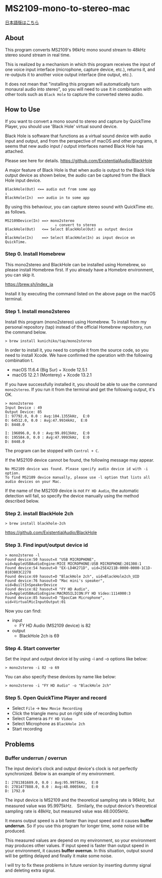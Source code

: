 # MS2109-mono-to-stereo-mac

[日本語版はこちら](https://github.com/kunichiko/MS2109-mono-to-stereo-mac/blob/main/README.ja.md)

## About

This program converts MS2109's 96kHz mono sound stream to 48kHz stereo sound stream in real time.

This is realized by a mechanism in which this program receives the input of one voice input interface (microphone, capture device, etc.), returns it, and re-outputs it to another voice output interface (line output, etc.).

It does not mean that "installing this program will automatically turn monaural audio into stereo", so you will need to use it in combination with other tools such as `Black Hole` to capture the converted stereo audio.

## How to Use

If you want to convert a mono sound to stereo and capture by QuickTime Player, you should use 'Black Hole' virtual sound device.

Black Hole is software that functions as a virtual sound device with audio input and output, and from the perspective of macOS and other programs, it seems that new audio input / output interfaces named Black Hole has attached.

Please see here for details.
https://github.com/ExistentialAudio/BlackHole

A major feature of Black Hole is that when audio is output to the Black Hole output device as shown below, the audio can be captured from the Black Hole input device.

```
BlackHole(Out) <== audio out from some app
↓
BlackHole(In)  ==> audio in to some app
```

By using this behaviour, you can capture stereo sound with QuickTime etc. as follows.

```
MS2109Device(In) ==> mono2stereo
                       ↓ convert to stereo
BlackHole(Out)   <== Select BlackHole(Out) as output device
↓
BlackHole(In)    ==> Select BlackHole(In) as input device on QuickTime.
```

### Step 0. Install Homebrew

This mono2stereo and BlackHole can be installed using Homebrew, so please install Homebrew first.
If you already have a Homebre environment, you can skip it.

https://brew.sh/index_ja

Install it by executing the command listed on the above page on the macOS terminal.

### Step 1. Install mono2stereo

Install this program (mono2stereo) using Homebrew. To install from my personal repository (tap) instead of the official Homebrew repository, run the command below.

```
> brew install kunichiko/tap/mono2stereo
```

In order to install it, you need to compile it from the source code, so you need to install Xcode. We have confirmed the operation with the following combination t.

* macOS 11.6.4 (Big Sur) + Xcode 12.5.1
* macOS 12.2.1 (Monterey) + Xcode 13.2.1

If you have successfully installed it, you should be able to use the command `mono2stereo`. If you run it from the terminal and get the following output, it's OK.

```
> mono2stereo
Input Device : 49
Output Device: 85
I: 97792.0, 0.0 : Avg:104.1355kHz,  E:0
O: 64512.0, 0.0 : Avg:47.9934kHz,  E:0
D: 8448.0

I: 196096.0, 0.0 : Avg:99.8913kHz,  E:0
O: 195584.0, 0.0 : Avg:47.9993kHz,  E:0
D: 8448.0
```

The program can be stopped with `Control + C`.

If the MS2109 device cannot be found, the following message may appear.

```
No MS2109 device was found. Please specify audio device id with -i option.
To find MS2109 device manually, please use -l option that lists all audio devices on your Mac.
```

If the name of the MS2109 device is not `FY HD Audio`, the automatic detection will fail, so specify the device manually using the method described below.

### Step 2. install BlackHole 2ch

```
> brew install blackhole-2ch
```

https://github.com/ExistentialAudio/BlackHole

### Step 3. Find input/output device id 

```
> mono2stereo -l
Found device:50 hasout=X "USB MICROPHONE", uid=AppleUSBAudioEngine:MICE MICROPHONE:USB MICROPHONE:201308:1
Found device:54 hasout=O "EX-LD4K271D", uid=25E4211B-0000-0000-1C1D-0103803C2278
Found device:69 hasout=O "BlackHole 2ch", uid=BlackHole2ch_UID
Found device:76 hasout=O "Mac mini's speaker", uid=BuiltInSpeakerDevice
Found device:82 hasout=X "FY HD Audio", uid=AppleUSBAudioEngine:MACROSILICON:FY HD Video:1114000:3
Found device:85 hasout=O "EpocCam Microphone", uid=VirtualMicInputOutput:01
```

Now you can find:

* input
    * FY HD Audio (MS2109 device) is 82
* output
    * BlackHole 2ch is 69

### Step 4. Start converter

Set the input and output device id by using -i and -o options like below:

```
> mono2stereo -i 82 -o 69
```

You can also specify these devices by name like below:

```
> mono2stereo -i "FY HD Audio" -o "BlackHole 2ch"
```

### Step 5. Open QuickTime Player and record

* Select `File` -> `New Movie Recording`
* Click the triangle menu put on right side of recording button
* Select Camera as `FY HD Video`
* Select Microphone as `BlackHole 2ch`
* Start recording


## Problems

### Buffer underrun / overrun

The input device's clock and output device's clock is not perfectly synchronized. Below is an example of my environment.

```
I: 2781381689.0, 0.0 : Avg:95.9975kHz,  E:0
O: 2781477888.0, 0.0 : Avg:48.0005kHz,  E:0
D: 1792.0
```

The input device is MS2109 and the theoretical sampling rate is 96kHz, but measured value was 95.9975kHz.　Similarly, the output device's theoretical sampling rate is 48kHz, but measured value was 48.0005kHz.

It means output speed is a bit faster than input speed and it causes **buffer underrun**. So if you use this program for longer time, some noise will be produced.

This measured values are depend on my environment, so your environment may produces other values. If input speed is faster than output speed in your environment, it causes **buffer overrun**. In this situation, output sound will be getting delayed and finally it make some noise.

I will try to fix these problems in future version by inserting dummy signal and deleting extra signal.
